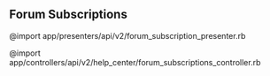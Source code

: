## Forum Subscriptions

@import app/presenters/api/v2/forum_subscription_presenter.rb

@import app/controllers/api/v2/help_center/forum_subscriptions_controller.rb
